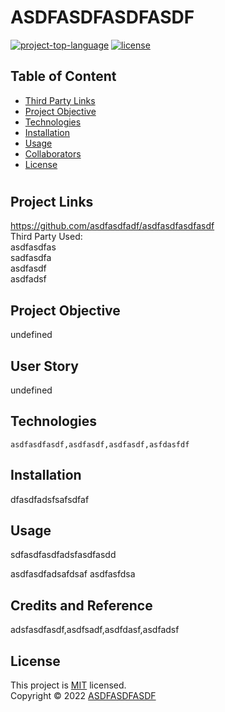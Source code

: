 # ASDFASDFASDFASDF
  [![project-top-language](https://img.shields.io/github/languages/top/asdfasdfadf/asdfasdfasdfasdf?color=blueviolet)](https://github.com/asdfasdfadf/asdfasdfasdfasdf)
  [![license](https://img.shields.io/badge/License-MIT-brightgreen.svg)](https://choosealicense.com/licenses/mit/)

  ## Table of Content
  * [Third Party Links](#ThirdPartyLinks)
  * [Project Objective](#ProjectObjective)
  * [Technologies](#Technologies)
  * [Installation](#Installion)
  * [Usage](#Usage)
  * [Collaborators](#Collaborators)
  * [License](#License)
  #

  ##  Project Links
  https://github.com/asdfasdfadf/asdfasdfasdfasdf<br>
  Third Party Used:<br>
  asdfasdfas<br>sadfasdfa<br>asdfasdf<br>asdfadsf
    
  ## Project Objective
  undefined

  ## User Story
  undefined

  ## Technologies 
  ```
  asdfasdfasdf,asdfasdf,asdfasdf,asfdasfdf
  ```
  
  ## Installation
  dfasdfadsfsafsdfaf


  ## Usage 
  sdfasdfasdfadsfasdfasdd


asdfasdfadsafdsaf
asdfasfdsa


  ## Credits and Reference
  adsfasdfasdf,asdfsadf,asdfdasf,asdfadsf

  ## License
  This project is [MIT](https://choosealicense.com/licenses/mit/) licensed.<br />
  Copyright © 2022 [ASDFASDFASDF](https://github.com/asdfasdfadf)
  